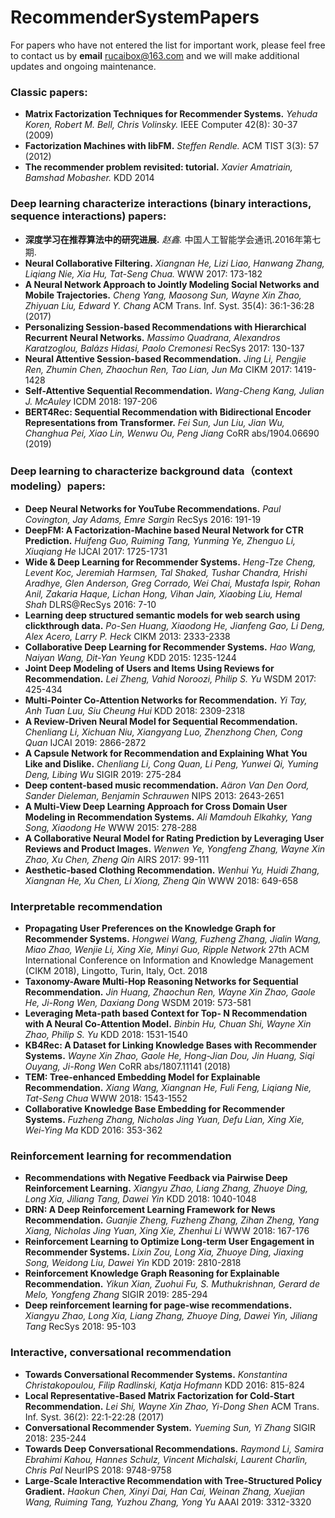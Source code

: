 # RecommenderSystemPapers
For papers who have not entered the list for important work, please feel free to contact us by **email** [rucaibox@163.com](mailto:shuqingbian@gmail.com) and we will make additional updates and ongoing maintenance.

### Classic papers:
-	**Matrix Factorization Techniques for Recommender Systems.** *Yehuda Koren, Robert M. Bell, Chris Volinsky.* IEEE Computer 42(8): 30-37 (2009)
-	**Factorization Machines with libFM.** *Steffen Rendle.* ACM TIST 3(3): 57 (2012)
-	**The recommender problem revisited: tutorial.** *Xavier Amatriain, Bamshad Mobasher.* KDD 2014

### Deep learning characterize interactions (binary interactions, sequence interactions) papers:
-	**深度学习在推荐算法中的研究进展.** *赵鑫.* 中国人工智能学会通讯.2016年第七期. 
-	**Neural Collaborative Filtering.** *Xiangnan He, Lizi Liao, Hanwang Zhang, Liqiang Nie, Xia Hu, Tat-Seng Chua.* WWW 2017: 173-182
-	**A Neural Network Approach to Jointly Modeling Social Networks and Mobile Trajectories.** *Cheng Yang, Maosong Sun, Wayne Xin Zhao, Zhiyuan Liu, Edward Y. Chang* ACM Trans. Inf. Syst. 35(4): 36:1-36:28 (2017)
-	**Personalizing Session-based Recommendations with Hierarchical Recurrent Neural Networks.** *Massimo Quadrana, Alexandros Karatzoglou, Balázs Hidasi, Paolo Cremonesi* RecSys 2017: 130-137
-	**Neural Attentive Session-based Recommendation.** *Jing Li, Pengjie Ren, Zhumin Chen, Zhaochun Ren, Tao Lian, Jun Ma* CIKM 2017: 1419-1428
-	**Self-Attentive Sequential Recommendation.** *Wang-Cheng Kang, Julian J. McAuley* ICDM 2018: 197-206
-	**BERT4Rec: Sequential Recommendation with Bidirectional Encoder Representations from Transformer.** *Fei Sun, Jun Liu, Jian Wu, Changhua Pei, Xiao Lin, Wenwu Ou, Peng Jiang* CoRR abs/1904.06690 (2019)

### Deep learning to characterize background data（context modeling）papers:
-	**Deep Neural Networks for YouTube Recommendations.** *Paul Covington, Jay Adams, Emre Sargin* RecSys 2016: 191-19
-	**DeepFM: A Factorization-Machine based Neural Network for CTR Prediction.** *Huifeng Guo, Ruiming Tang, Yunming Ye, Zhenguo Li, Xiuqiang He* IJCAI 2017: 1725-1731
-	**Wide & Deep Learning for Recommender Systems.** *Heng-Tze Cheng, Levent Koc, Jeremiah Harmsen, Tal Shaked, Tushar Chandra, Hrishi Aradhye, Glen Anderson, Greg Corrado, Wei Chai, Mustafa Ispir, Rohan Anil, Zakaria Haque, Lichan Hong, Vihan Jain, Xiaobing Liu, Hemal Shah* DLRS@RecSys 2016: 7-10
-	**Learning deep structured semantic models for web search using clickthrough data.** *Po-Sen Huang, Xiaodong He, Jianfeng Gao, Li Deng, Alex Acero, Larry P. Heck* CIKM 2013: 2333-2338
-	**Collaborative Deep Learning for Recommender Systems.** *Hao Wang, Naiyan Wang, Dit-Yan Yeung* KDD 2015: 1235-1244
-	**Joint Deep Modeling of Users and Items Using Reviews for Recommendation.** *Lei Zheng, Vahid Noroozi, Philip S. Yu* WSDM 2017: 425-434
-	**Multi-Pointer Co-Attention Networks for Recommendation.** *Yi Tay, Anh Tuan Luu, Siu Cheung Hui* KDD 2018: 2309-2318
-	**A Review-Driven Neural Model for Sequential Recommendation.** *Chenliang Li, Xichuan Niu, Xiangyang Luo, Zhenzhong Chen, Cong Quan* IJCAI 2019: 2866-2872
-	**A Capsule Network for Recommendation and Explaining What You Like and Dislike.** *Chenliang Li, Cong Quan, Li Peng, Yunwei Qi, Yuming Deng, Libing Wu* SIGIR 2019: 275-284
-	**Deep content-based music recommendation.** *Aäron Van Den Oord, Sander Dieleman, Benjamin Schrauwen* NIPS 2013: 2643-2651
-	**A Multi-View Deep Learning Approach for Cross Domain User Modeling in Recommendation Systems.** *Ali Mamdouh Elkahky, Yang Song, Xiaodong He* WWW 2015: 278-288
-	**A Collaborative Neural Model for Rating Prediction by Leveraging User Reviews and Product Images.** *Wenwen Ye, Yongfeng Zhang, Wayne Xin Zhao, Xu Chen, Zheng Qin* AIRS 2017: 99-111
-	**Aesthetic-based Clothing Recommendation.** *Wenhui Yu, Huidi Zhang, Xiangnan He, Xu Chen, Li Xiong, Zheng Qin* WWW 2018: 649-658

### Interpretable recommendation
-	**Propagating User Preferences on the Knowledge Graph for Recommender Systems.** *Hongwei Wang, Fuzheng Zhang, Jialin Wang, Miao Zhao, Wenjie Li, Xing Xie, Minyi Guo, Ripple Network* 27th ACM International Conference on Information and Knowledge Management (CIKM 2018), Lingotto, Turin, Italy, Oct. 2018
-	**Taxonomy-Aware Multi-Hop Reasoning Networks for Sequential Recommendation.** *Jin Huang, Zhaochun Ren, Wayne Xin Zhao, Gaole He, Ji-Rong Wen, Daxiang Dong* WSDM 2019: 573-581
-	**Leveraging Meta-path based Context for Top- N Recommendation with A Neural Co-Attention Model.** *Binbin Hu, Chuan Shi, Wayne Xin Zhao, Philip S. Yu* KDD 2018: 1531-1540
-	**KB4Rec: A Dataset for Linking Knowledge Bases with Recommender Systems.** *Wayne Xin Zhao, Gaole He, Hong-Jian Dou, Jin Huang, Siqi Ouyang, Ji-Rong Wen* CoRR abs/1807.11141 (2018)
-	**TEM: Tree-enhanced Embedding Model for Explainable Recommendation.** *Xiang Wang, Xiangnan He, Fuli Feng, Liqiang Nie, Tat-Seng Chua* WWW 2018: 1543-1552
-	**Collaborative Knowledge Base Embedding for Recommender Systems.** *Fuzheng Zhang, Nicholas Jing Yuan, Defu Lian, Xing Xie, Wei-Ying Ma* KDD 2016: 353-362

### Reinforcement learning for recommendation
-	**Recommendations with Negative Feedback via Pairwise Deep Reinforcement Learning.** *Xiangyu Zhao, Liang Zhang, Zhuoye Ding, Long Xia, Jiliang Tang, Dawei Yin* KDD 2018: 1040-1048
-	**DRN: A Deep Reinforcement Learning Framework for News Recommendation.** *Guanjie Zheng, Fuzheng Zhang, Zihan Zheng, Yang Xiang, Nicholas Jing Yuan, Xing Xie, Zhenhui Li* WWW 2018: 167-176
-	**Reinforcement Learning to Optimize Long-term User Engagement in Recommender Systems.** *Lixin Zou, Long Xia, Zhuoye Ding, Jiaxing Song, Weidong Liu, Dawei Yin* KDD 2019: 2810-2818
-	**Reinforcement Knowledge Graph Reasoning for Explainable Recommendation.** *Yikun Xian, Zuohui Fu, S. Muthukrishnan, Gerard de Melo, Yongfeng Zhang* SIGIR 2019: 285-294
-	**Deep reinforcement learning for page-wise recommendations.** *Xiangyu Zhao, Long Xia, Liang Zhang, Zhuoye Ding, Dawei Yin, Jiliang Tang* RecSys 2018: 95-103

### Interactive, conversational recommendation
-	**Towards Conversational Recommender Systems.** *Konstantina Christakopoulou, Filip Radlinski, Katja Hofmann* KDD 2016: 815-824
-	**Local Representative-Based Matrix Factorization for Cold-Start Recommendation.** *Lei Shi, Wayne Xin Zhao, Yi-Dong Shen* ACM Trans. Inf. Syst. 36(2): 22:1-22:28 (2017)
-	**Conversational Recommender System.** *Yueming Sun, Yi Zhang* SIGIR 2018: 235-244
-	**Towards Deep Conversational Recommendations.** *Raymond Li, Samira Ebrahimi Kahou, Hannes Schulz, Vincent Michalski, Laurent Charlin, Chris Pal* NeurIPS 2018: 9748-9758
-	**Large-Scale Interactive Recommendation with Tree-Structured Policy Gradient.** *Haokun Chen, Xinyi Dai, Han Cai, Weinan Zhang, Xuejian Wang, Ruiming Tang, Yuzhou Zhang, Yong Yu* AAAI 2019: 3312-3320

